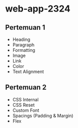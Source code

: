 # web-app-2324

## Pertemuan 1

- Heading
- Paragraph
- Formatting
- Image
- Link
- Color
- Text Alignment

## Pertemuan 2

- CSS Internal
- CSS Reset
- Custom Font
- Spacings (Padding & Margin)
- Flex